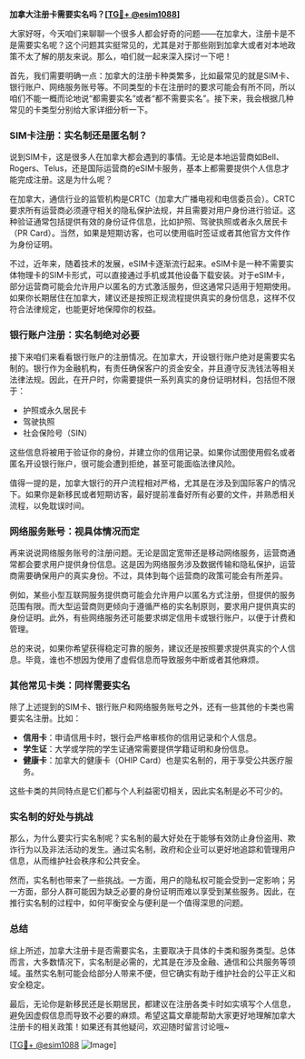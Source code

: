**加拿大注册卡需要实名吗？[[TG💪+ @esim1088](https://t.me/s/esim1088)]**

大家好呀，今天咱们来聊聊一个很多人都会好奇的问题——在加拿大，注册卡是不是需要实名呢？这个问题其实挺常见的，尤其是对于那些刚到加拿大或者对本地政策不太了解的朋友来说。那么，咱们就一起来深入探讨一下吧！

首先，我们需要明确一点：加拿大的注册卡种类繁多，比如最常见的就是SIM卡、银行账户、网络服务账号等。不同类型的卡在注册时的要求可能会有所不同，所以咱们不能一概而论地说“都需要实名”或者“都不需要实名”。接下来，我会根据几种常见的卡类型分别给大家详细分析一下。

### SIM卡注册：实名制还是匿名制？

说到SIM卡，这是很多人在加拿大都会遇到的事情。无论是本地运营商如Bell、Rogers、Telus，还是国际运营商的eSIM卡服务，基本上都需要提供个人信息才能完成注册。这是为什么呢？

在加拿大，通信行业的监管机构是CRTC（加拿大广播电视和电信委员会）。CRTC要求所有运营商必须遵守相关的隐私保护法规，并且需要对用户身份进行验证。这种验证通常包括提供有效的身份证件信息，比如护照、驾驶执照或者永久居民卡（PR Card）。当然，如果是短期访客，也可以使用临时签证或者其他官方文件作为身份证明。

不过，近年来，随着技术的发展，eSIM卡逐渐流行起来。eSIM卡是一种不需要实体物理卡的SIM卡形式，可以直接通过手机或其他设备下载安装。对于eSIM卡，部分运营商可能会允许用户以匿名的方式激活服务，但这通常只适用于短期使用。如果你长期居住在加拿大，建议还是按照正规流程提供真实的身份信息，这样不仅符合法律规定，也能更好地保障你的权益。

### 银行账户注册：实名制绝对必要

接下来咱们来看看银行账户的注册情况。在加拿大，开设银行账户绝对是需要实名制的。银行作为金融机构，有责任确保客户的资金安全，并且遵守反洗钱法等相关法律法规。因此，在开户时，你需要提供一系列真实的身份证明材料，包括但不限于：

- 护照或永久居民卡
- 驾驶执照
- 社会保险号（SIN）

这些信息将被用于验证你的身份，并建立你的信用记录。如果你试图使用假名或者匿名开设银行账户，很可能会遭到拒绝，甚至可能面临法律风险。

值得一提的是，加拿大银行的开户流程相对严格，尤其是在涉及到国际客户的情况下。如果你是新移民或者短期访客，最好提前准备好所有必要的文件，并熟悉相关流程，以免耽误时间。

### 网络服务账号：视具体情况而定

再来说说网络服务账号的注册问题。无论是固定宽带还是移动网络服务，运营商通常都会要求用户提供身份信息。这是因为网络服务涉及数据传输和隐私保护，运营商需要确保用户的真实身份。不过，具体到每个运营商的政策可能会有所差异。

例如，某些小型互联网服务提供商可能会允许用户以匿名方式注册，但提供的服务范围有限。而大型运营商则更倾向于遵循严格的实名制原则，要求用户提供真实的身份证明。此外，有些网络服务还可能要求绑定信用卡或银行账户，以便于计费和管理。

总的来说，如果你希望获得稳定可靠的服务，建议还是按照要求提供真实的个人信息。毕竟，谁也不想因为使用了虚假信息而导致服务中断或者其他麻烦。

### 其他常见卡类：同样需要实名

除了上述提到的SIM卡、银行账户和网络服务账号之外，还有一些其他的卡类也需要实名注册。比如：

- **信用卡**：申请信用卡时，银行会严格审核你的信用记录和个人信息。
- **学生证**：大学或学院的学生证通常需要提供学籍证明和身份信息。
- **健康卡**：加拿大的健康卡（OHIP Card）也是实名制的，用于享受公共医疗服务。

这些卡类的共同特点是它们都与个人利益密切相关，因此实名制是必不可少的。

### 实名制的好处与挑战

那么，为什么要实行实名制呢？实名制的最大好处在于能够有效防止身份盗用、欺诈行为以及非法活动的发生。通过实名制，政府和企业可以更好地追踪和管理用户信息，从而维护社会秩序和公共安全。

然而，实名制也带来了一些挑战。一方面，用户的隐私权可能会受到一定影响；另一方面，部分人群可能因为缺乏必要的身份证明而难以享受到某些服务。因此，在推行实名制的过程中，如何平衡安全与便利是一个值得深思的问题。

### 总结

综上所述，加拿大注册卡是否需要实名，主要取决于具体的卡类和服务类型。总体而言，大多数情况下，实名制是必需的，尤其是在涉及金融、通信和公共服务等领域。虽然实名制可能会给部分人带来不便，但它确实有助于维护社会的公平正义和安全稳定。

最后，无论你是新移民还是长期居民，都建议在注册各类卡时如实填写个人信息，避免因虚假信息而导致不必要的麻烦。希望这篇文章能帮助大家更好地理解加拿大注册卡的相关政策！如果还有其他疑问，欢迎随时留言讨论哦~

[[TG💪+ @esim1088](https://t.me/s/esim1088) ![Image](https://i.postimg.cc/4NQfJmqS/Snipaste-2025-05-13-00-14-12.png)]